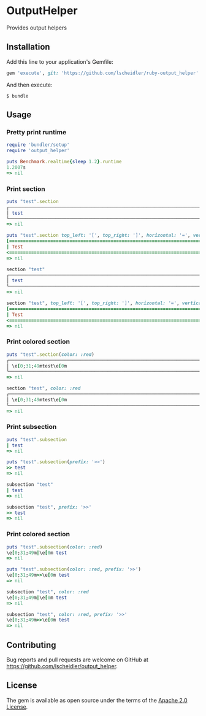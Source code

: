 # OutputHelper

Provides output helpers

## Installation

Add this line to your application's Gemfile:

```ruby
gem 'execute', git: 'https://github.com/lscheidler/ruby-output_helper'
```

And then execute:

    $ bundle

## Usage

### Pretty print runtime

```ruby
require 'bundler/setup'
require 'output_helper'

puts Benchmark.realtime{sleep 1.2}.runtime
1.2007s
=> nil
```

### Print section

```ruby
puts "test".section
┌──────────────────────────────────────────────────────────────────────────────────┐
│ test                                                                             │
└──────────────────────────────────────────────────────────────────────────────────┘
=> nil

puts "test".section top_left: '[', top_right: ']', horizontal: '=', vertical: '|', bottom_left: '<', bottom_right: '>'
[==================================================================================]
| Test                                                                             |
<==================================================================================>
=> nil

section "test"
┌──────────────────────────────────────────────────────────────────────────────────┐
│ test                                                                             │
└──────────────────────────────────────────────────────────────────────────────────┘
=> nil

section "test", top_left: '[', top_right: ']', horizontal: '=', vertical: '|', bottom_left: '<', bottom_right: '>'
[==================================================================================]
| Test                                                                             |
<==================================================================================>
=> nil
```

### Print colored section

```ruby
puts "test".section(color: :red)
┌──────────────────────────────────────────────────────────────────────────────────┐
│ \e[0;31;49mtest\e[0m                                                             │
└──────────────────────────────────────────────────────────────────────────────────┘
=> nil

section "test", color: :red
┌──────────────────────────────────────────────────────────────────────────────────┐
│ \e[0;31;49mtest\e[0m                                                             │
└──────────────────────────────────────────────────────────────────────────────────┘
=> nil
```

### Print subsection

```ruby
puts "test".subsection
| test
=> nil

puts "test".subsection(prefix: '>>')
>> test
=> nil

subsection "test"
| test
=> nil

subsection "test", prefix: '>>'
>> test
=> nil
```

### Print colored section

```ruby
puts "test".subsection(color: :red)
\e[0;31;49m|\e[0m test
=> nil

puts "test".subsection(color: :red, prefix: '>>')
\e[0;31;49m>>\e[0m test
=> nil

subsection "test", color: :red
\e[0;31;49m|\e[0m test
=> nil

subsection "test", color: :red, prefix: '>>'
\e[0;31;49m>>\e[0m test
=> nil
```

## Contributing

Bug reports and pull requests are welcome on GitHub at https://github.com/lscheidler/output_helper.


## License

The gem is available as open source under the terms of the [Apache 2.0 License](http://opensource.org/licenses/Apache-2.0).

